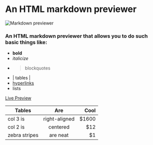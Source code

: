 # An HTML markdown previewer
![Markdown previewer](https://res.cloudinary.com/dffnnfo2w/image/upload/v1573602802/markdown_pbbfa6.png)

### An HTML markdown previewer that allows you to do such basic things like: 

* __bold__
* *italicize*
* >blockquotes
* | tables        |
* [hyperlinks](https://codepen.io/Adrian540/full/NWWqJRp)
* lists

[Live Preview](https://codepen.io/Adrian540/full/NWWqJRp)

| Tables        | Are           | Cool  |
| ------------- |:-------------:| -----:|
| col 3 is      | right-aligned | $1600 |
| col 2 is      | centered      |   $12 |
| zebra stripes | are neat      |    $1 |
